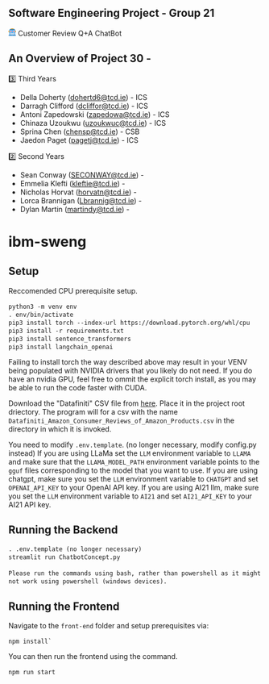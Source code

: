 Software Engineering Project - Group 21
---------------------------------------------------------------------------------------------------------------------------------------------
<img src="image.png" alt="Alt text" width="15" height="15"/> Customer Review Q+A ChatBot

An Overview of Project 30 - 
--------------------------------------------------------------------------------------------------------------------------------------------  
3️⃣ Third Years
 - Della Doherty (dohertd6@tcd.ie) - ICS
 - Darragh Clifford (dcliffor@tcd.ie) - ICS
 - Antoni Zapedowski (zapedowa@tcd.ie) - ICS
 - Chinaza Uzoukwu (uzoukwuc@tcd.ie) - ICS
 - Sprina Chen (chensp@tcd.ie) - CSB
 - Jaedon Paget (pagetj@tcd.ie) - ICS

2️⃣ Second Years
 - Sean Conway (SECONWAY@tcd.ie) -
 - Emmelia Klefti (kleftie@tcd.ie) -
 - Nicholas Horvat (horvatn@tcd.ie) -
 - Lorca Brannigan (Lbrannig@tcd.ie) -
 - Dylan Martin (martindy@tcd.ie) -

# ibm-sweng

## Setup

Reccomended CPU prerequisite setup.

```
python3 -m venv env
. env/bin/activate
pip3 install torch --index-url https://download.pytorch.org/whl/cpu
pip3 install -r requirements.txt
pip3 install sentence_transformers
pip3 install langchain_openai
```

Failing to install torch the way described above may result in your VENV being populated with NVIDIA drivers that you likely do not need.
If you do have an nvidia GPU, feel free to ommit the explicit torch install, as you may be able to run the code faster with CUDA.

Download the "Datafiniti" CSV file from [here](https://data.world/datafiniti/consumer-reviews-of-amazon-products).
Place it in the project root driectory.
The program will for a csv with the name `Datafiniti_Amazon_Consumer_Reviews_of_Amazon_Products.csv` in the directory in which it is invoked.

You need to modify `.env.template`. (no longer necessary, modify config.py instead)
If you are using LLaMa set the `LLM` environment variable to `LLAMA` and make sure that the `LLAMA_MODEL_PATH` environment variable points to the `gguf` files corresponding to the model that you want to use.
If you are using chatgpt, make sure you set the `LLM` environment variable to `CHATGPT` and set `OPENAI_API_KEY` to your OpenAI API key.
If you are using AI21 llm, make sure you set the `LLM` environment variable to `AI21` and set `AI21_API_KEY` to your AI21 API key.

## Running the Backend

```
. .env.template (no longer necessary)
streamlit run ChatbotConcept.py

Please run the commands using bash, rather than powershell as it might not work using powershell (windows devices).

```

## Running the Frontend

Navigate to the `front-end` folder and setup prerequisites via:

```
npm install`
```

You can then run the frontend using the command.

```
npm run start
```
